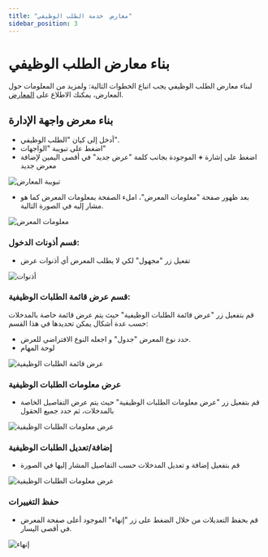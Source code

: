 ```yaml
---
title: "معارض  خدمة الطلب الوظيفي"
sidebar_position: 3
---
```


# بناء معارض الطلب الوظيفي 
لبناء معارض الطلب الوظيفي يجب اتباع الخطوات التالية:
ولمزيد من المعلومات حول المعارض، يمكنك الاطلاع على [المعارض](../../../../guide/information-structures-concepts/basic-concepts/views).


## بناء معرض واجهة الإدارة

- أدخل إلى كيان "الطلب الوظيفي".
- اضغط على تبويبة "الواجهات"
- اضغط على إشارة **+** الموجودة بجانب كلمة "عرض جديد" في أقصى اليمين لإضافة معرض جديد

![تبويبة المعارض](../../../../../static/img/tutorial/recruitment-system/recruitment-system-service-creating-views(1).png)

- بعد ظهور صفحة "معلومات المعرض"، املء الصفحة بمعلومات المعرض كما هو مشار إليه في الصورة التالية.

![معلومات المعرض](../../../../../static/img/tutorial/recruitment-system/recruitment-system-service-creating-views(2).png)

### قسم أذونات الدخول:

- تفعيل زر "مجهول" لكي لا يطلب المعرض أي أذنوات عرض

![أذنوات](../../../../../static/img/tutorial/recruitment-system/recruitment-system-service-creating-views(3).png)

### قسم عرض قائمة الطلبات الوظيفية:

قم بتفعيل زر "عرض قائمة الطلبات الوظيفية" حيث يتم عرض قائمة خاصة بالمدخلات حسب عدة أشكال يمكن تحديدها في هذا القسم:
- حدد نوع المعرض "جدول" و اجعله النوع الافتراضي للعرض.
- لوحة المهام

![عرض قائمة الطلبات الوظيفية](../../../../../static/img/tutorial/recruitment-system/recruitment-system-service-creating-views(4).png)

### عرض معلومات الطلبات الوظيفية
- قم بتفعيل زر "عرض معلومات الطلبات الوظيفية" حيث يتم عرض التفاصيل الخاصة بالمدخلات، ثم حدد جميع الحقول

![عرض معلومات الطلبات الوظيفية](../../../../../static/img/tutorial/recruitment-system/recruitment-system-service-creating-views(5).png)

### إضافة/تعديل الطلبات الوظيفية
- قم بتفعيل إضافة و تعديل المدخلات حسب التفاصيل المشار إليها في الصورة

![عرض معلومات الطلبات الوظيفية](../../../../../static/img/tutorial/recruitment-system/recruitment-system-service-creating-views(6).png)

### حفظ التغييرات

- قم بحفظ التعديلات من خلال الضغط على زر "إنهاء" الموجود أعلى صفحة المعرض في أقصى اليسار.

![إنهاء](../../../../../static/img/tutorial/recruitment-system/recruitment-system-service-creating-views(7).png)
